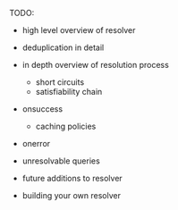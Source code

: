 TODO:
- high level overview of resolver
- deduplication in detail
- in depth overview of resolution process
  - short circuits
  - satisfiability chain
- onsuccess
  - caching policies
- onerror
- unresolvable queries
- future additions to resolver

- building your own resolver
